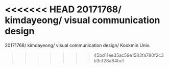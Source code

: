 <<<<<<< HEAD
20171768/ kimdayeong/ visual communication design
=======
20171768/ kimdayeong/ visual communication design/ Kookmin Univ.
>>>>>>> 45bd11ee35ac59e1583fa780f2c3b3cf28a84bcf
